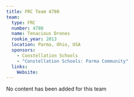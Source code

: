 ```yaml
---
title: FRC Team 4780
team:
  type: FRC
  number: 4780
  name: Tenacious Drones
  rookie_year: 2013
  location: Parma, Ohio, USA
  sponsors:
    - Constellation Schools
    - "Constellation Schools: Parma Community"
  links:
    Website: 
---
```

No content has been added for this team